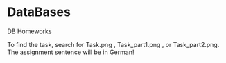 # DataBases
DB Homeworks

To find the task, search for Task.png , Task_part1.png , or Task_part2.png. The assignment sentence will be in German!
